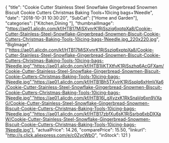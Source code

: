 {
	"title": "Cookie Cutter Stainless Steel Snowflake Gingerbread Snowmen Biscuit Cookie Cutters Christmas Baking Tools+10icing bags+1Needle",
	"date": "2018-10-31 10:30:20",
	"SubCat": ["Home and Garden"],
	"categories": ["Kitchen,Dining "],
	"thumbnailImage": "https://ae01.alicdn.com/kf/HTB17MiSXynrK1RjSsziq6xptpXa8/Cookie-Cutter-Stainless-Steel-Snowflake-Gingerbread-Snowmen-Biscuit-Cookie-Cutters-Christmas-Baking-Tools-10icing-bags-1Needle.jpg_220x220.jpg",
	"BigImage": ["https://ae01.alicdn.com/kf/HTB17MiSXynrK1RjSsziq6xptpXa8/Cookie-Cutter-Stainless-Steel-Snowflake-Gingerbread-Snowmen-Biscuit-Cookie-Cutters-Christmas-Baking-Tools-10icing-bags-1Needle.jpg","https://ae01.alicdn.com/kf/HTB1liKTXtfvK1RjSszhq6AcGFXam/Cookie-Cutter-Stainless-Steel-Snowflake-Gingerbread-Snowmen-Biscuit-Cookie-Cutters-Christmas-Baking-Tools-10icing-bags-1Needle.jpg","https://ae01.alicdn.com/kf/HTB1Bh5TXyjrK1RjSsplq6xHmVXa6/Cookie-Cutter-Stainless-Steel-Snowflake-Gingerbread-Snowmen-Biscuit-Cookie-Cutters-Christmas-Baking-Tools-10icing-bags-1Needle.jpg","https://ae01.alicdn.com/kf/HTB16l_gXyzxK1RkSnaVq6xn9VXaG/Cookie-Cutter-Stainless-Steel-Snowflake-Gingerbread-Snowmen-Biscuit-Cookie-Cutters-Christmas-Baking-Tools-10icing-bags-1Needle.jpg","https://ae01.alicdn.com/kf/HTB17zbfXu6sK1RjSsrbq6xbDXXaW/Cookie-Cutter-Stainless-Steel-Snowflake-Gingerbread-Snowmen-Biscuit-Cookie-Cutters-Christmas-Baking-Tools-10icing-bags-1Needle.jpg"],
	"actualPrice": 14.26,
	"comparePrice": 15.50,
	"linkurl": "http://s.click.aliexpress.com/e/c0ZycWbO",
	"inStock": 121
}
